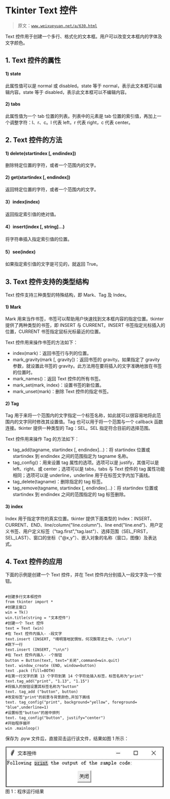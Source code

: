 # Tkinter Text 控件

> 原文：[`www.weixueyuan.net/a/630.html`](http://www.weixueyuan.net/a/630.html)

Text 控件用于创建一个多行、格式化的文本框。用户可以改变文本框内的字体及文字颜色。

## 1\. Text 控件的属性

#### 1) state

此属性值可以是 normal 或 disabled。state 等于 normal，表示此文本框可以编辑内容。state 等于 disabled，表示此文本框可以不编辑内容。

#### 2) tabs

此属性值为一个 tab 位置的列表。列表中的元素是 tab 位置的索引值，再加上一个调整字符：l、r、c。l 代表 left，r 代表 right，c 代表 center。

## 2\. Text 控件的方法

#### 1) delete(startindex [, endindex])

删除特定位置的字符，或者一个范围内的文字。

#### 2) get(startindex [, endindex])

返回特定位置的字符，或者一个范围内的文字。

#### 3）index(index)

返回指定索引值的绝对值。

#### 4）insert(index [, string]...)

将字符串插入指定索引值的位置。

#### 5）see(index)

如果指定索引值的文字是可见的，就返回 True。

## 3\. Text 控件支持的类型结构

Text 控件支持三种类型的特殊结构，即 Mark、Tag 及 Index。

#### 1) Mark

Mark 用来当作书签，书签可以帮助用户快速找到文本框内容的指定位置。tkinter 提供了两种类型的书签，即 INSERT 与 CURRENT。INSERT 书签指定光标插入的位置，CURRENT 书签指定鼠标光标最近的位置。

Text 控件用来操作书签的方法如下：

*   index(mark)：返回书签行与列的位置。
*   mark_gravity(mark [, gravity])：返回书签的 gravity。如果指定了 gravity 参数，就设置此书签的 gravity。此方法用在要将插入的文字准确地放在书签的位置时。
*   mark_names()：返回 Text 控件的所有书签。
*   mark_set(mark, index)：设置书签的新位置。
*   mark_unset(mark)：删除 Text 控件的指定书签。

#### 2) Tag

Tag 用于来将一个范围内的文字指定一个标签名称，如此就可以很容易地将此范围内的文字同时修改其设置值。Tag 也可以用于将一个范围与一个 callback 函数连接。tkinter 提供一种类型的 Tag：SEL。SEL 指定符合目前的选择范围。

Text 控件用来操作 Tag 的方法如下：

*   tag_add(tagname, startindex [, endindex]...)：将 startindex 位置或 startindex 到 endindex 之间的范围指定为 tagname 名称。
*   tag_config()：用来设置 tag 属性的选项。选项可以是 justify，其值可以是 left、right、或 center；选项可以是 tabs，tabs 与 Text 控件的 tag 属性功能相同；选项可以是 underline，underline 用于在标签文字内加下画线。
*   tag_delete(tagname)：删除指定的 tag 标签。
*   tag_remove(tagname, startindex [, endindex]...)：将 startindex 位置或 startindex 到 endindex 之间的范围指定的 tag 标签删除。

#### 3) index

Index 用于指定字符的真实位置。tkinter 提供下面类型的 Index：INSERT、CURRENT、END、line/column("line.column")、line end("line.end")、用户定义书签、用户定义标签（"tag.first","tag.last"）、选择范围（SEL_FIRST，SEL_LAST）、窗口的坐标（"@x,y"）、嵌入对象的名称（窗口，图像）及表达式。

## 4\. Text 控件的应用

下面的示例是创建一个 Text 控件，并在 Text 控件内分别插入一段文字及一个按钮。

```

#创建多行文本框控件
from tkinter import *
#创建主窗口
win = Tk()
win.title(string = "文本控件")
#创建一个 Text 控件
text = Text (win)
#在 Text 控件内插入- -段文字
text.insert (INSERT, "晴明落地犹惆怅，何况飘零泥土中。:\n\n")
#跳下一行
text.insert (INSERT, "\n\n")
#在 Text 控件内插入- -个按钮
button = Button(text, text="关闭",command=win.quit)
text. window_create (END, window=button)
text .pack (fill=BOTH)
#在第一行文字的第 13 个字符到第 14 个字符处插入标签，标签名称为"print"
text.tag_add("print", "1.13", "1.15")
#将插入的按钮设置其标签名称为"button"
text. tag_add ("button", button)
#改变标签"print"的前景与背景颜色,并加下画线
text. tag_config("print", background="yellow", foreground= "blue",underline=1)
#设置标签"button"的居中排列
text. tag_config("button", justify="center")
#开始程序循环
win .mainloop()
```

保存为 .pyw 文件后，直接双击运行该文件，结果如图 1 所示：

![程序运行结果](img/5407ce09a2cd84580b674340b71fd486.png)
图 1：程序运行结果